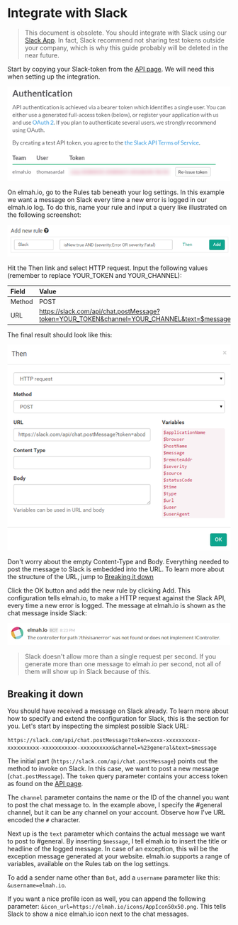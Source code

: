 # Integrate with Slack

> This document is obsolete. You should integrate with Slack using our [Slack App](elmah-io-apps-slack.md). In fact, Slack recommend not sharing test tokens outside your company, which is why this guide probably will be deleted in the near future.

Start by copying your Slack-token from the [API page](https://api.slack.com/web). We will need this when setting up the integration.

![Slack Authentication Page](images/slack_authentication_page.png)

On elmah.io, go to the Rules tab beneath your log settings. In this example we want a message on Slack every time a new error is logged in our elmah.io log. To do this, name your rule and input a query like illustrated on the following screenshot:

![Add HTTP Rule](images/add_new_slack_rule.png)

Hit the Then link and select HTTP request. Input the following values (remember to replace YOUR_TOKEN and YOUR_CHANNEL):

| Field | Value |
| :--- | :--- |
| Method | POST |
| URL | https://slack.com/api/chat.postMessage?token=YOUR_TOKEN&channel=YOUR_CHANNEL&text=$message&username=elmah.io |

The final result should look like this:

![HTTP Rule Dialog](images/send_http_request_to_slack.png)

Don't worry about the empty Content-Type and Body. Everything needed to post the message to Slack is embedded into the URL. To learn more about the structure of the URL, jump to [Breaking it down](#breaking-it-down)

Click the OK button and add the new rule by clicking Add. This configuration tells elmah.io, to make a HTTP request against the Slack API, every time a new error is logged. The message at elmah.io is shown as the chat message inside Slack:

![Error on Slack](images/elmah_io_error_on_slack.png)

> Slack doesn't allow more than a single request per second. If you generate more than one message to elmah.io per second, not all of them will show up in Slack because of this.

## Breaking it down

You should have received a message on Slack already. To learn more about how to specify and extend the configuration for Slack, this is the section for you. Let's start by inspecting the simplest possible Slack URL:

`https://slack.com/api/chat.postMessage?token=xxxx-xxxxxxxxxx-xxxxxxxxxx-xxxxxxxxxxx-xxxxxxxxxx&channel=%23general&text=$message`

The initial part (`https://slack.com/api/chat.postMessage`) points out the method to invoke on Slack. In this case, we want to post a new message (`chat.postMessage`). The `token` query parameter contains your access token as found on the [API page](https://api.slack.com/web).

The `channel` parameter contains the name or the ID of the channel you want to post the chat message to. In the example above, I specify the #general channel, but it can be any channel on your account. Observe how I've URL encoded the `#` character.

Next up is the `text` parameter which contains the actual message we want to post to #general. By inserting `$message`, I tell elmah.io to insert the title or headline of the logged message. In case of an exception, this will be the exception message generated at your website. elmah.io supports a range of variables, available on the Rules tab on the log settings.

To add a sender name other than `Bot`, add a `username` parameter like this: `&username=elmah.io`.

If you want a nice profile icon as well, you can append the following parameter: `&icon_url=https://elmah.io/icons/AppIcon50x50.png`. This tells Slack to show a nice elmah.io icon next to the chat messages.
